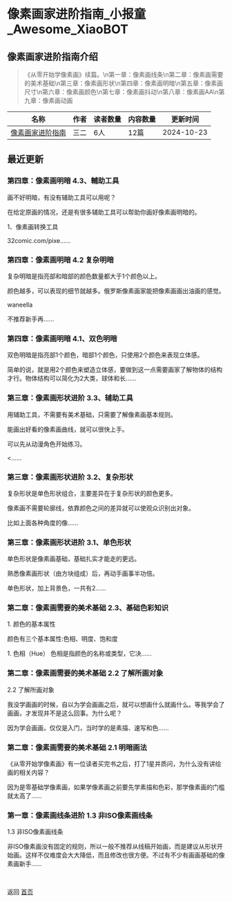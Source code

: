 # 像素画家进阶指南_小报童_Awesome_XiaoBOT

## 像素画家进阶指南介绍
> 《从零开始学像素画》续篇。\n第一章：像素画线条\n第二章：像素画需要的美术基础\n第三章：像素画形状\n第四章：像素画明暗\n第五章：像素画尺寸\n第六章：像素画颜色\n第七章：像素画抖动\n第八章：像素画AA\n第九章：像素画动画  
  


|名称|作者|读者数量|内容数量|更新时间|
|---|---|---|---|---|
|[像素画家进阶指南](https://xiaobot.net/p/pixelartist?refer=0b133df9-27dc-423b-8101-639049001c13)|三二|6人|12篇|2024-10-23|

## 最近更新
### 第四章：像素画明暗 4.3、輔助工具

画不好明暗，有没有辅助工具可以用呢？

在给定原画的情况，还是有很多辅助工具可以帮助你画好像素画明暗的。

1、像素画转换工具

32comic.com/pixe......

### 第四章：像素画明暗 4.2 复杂明暗

复杂明暗是指亮部和暗部的颜色数量都大于1个颜色以上。

颜色越多，可以表现的细节就越多。俄罗斯像素画家能把像素画画出油画的感觉。

waneella

不推荐新手再......

### 第四章：像素画明暗 4.1、双色明暗

双色明暗是指亮部1个颜色，暗部1个颜色，只使用2个颜色来表现立体感。

简单的说，就是用2个颜色来塑造立体感，要做到这一点需要画家了解物体的结构才行。物体结构可以简化为2大类，球体和长......

### 第三章：像素画形状进阶 3.3、辅助工具

用辅助工具，不需要有美术基础，只需要了解像素画基本规则。

能画出好看的像素画曲线，就可以很快上手。

可以先从动漫角色开始练习。

<......

### 第三章：像素画形状进阶 3.2、复杂形状

复杂形状是单色形状组合，主要差异在于复杂形状的颜色更多。

像素画不需要轮廓线，依靠颜色之间的差异就可以使观众识别出对象。

比如上面各种角度的像......

### 第三章：像素画形状进阶 3.1、单色形状

单色形状是像素画基础，基础扎实才能走的更远。

熟悉像素画形状（由方块组成）后，再动手画事半功倍。

单色形状，加上背景色，一共有2......

### 第二章：像素画需要的美术基础 2.3、基础色彩知识

1\. 颜色的基本属性

颜色有三个基本属性:色相、明度、饱和度

1\. 色相（Hue） 色相是指颜色的名称或类型，它决......

### 第二章：像素画需要的美术基础 2.2 了解所画对象

2.2 了解所画对象

我没学画画的时候，自以为学会画画之后，就可以想画什么就画什么。等我学会了画画，才发现并不是这么回事。为什么呢？

因为学会画画，仅仅是入门，当时学的是素描、速写和色......

### 第二章：像素画需要的美术基础 2.1 明暗画法

《从零开始学像素画》有一位读者买完书之后，打了1星并质问，为什么没有讲绘画的相关内容？

因为是零基础学像素画，如果学像素画之前要先学素描和色彩，那学像素画的门槛就太高了......

### 第一章：像素画线条进阶 1.3 非ISO像素画线条

1.3 非ISO像素画线条

非ISO像素画没有固定的规则，所以一般不推荐从线稿开始画，而是建议从形状开始画。这样不仅难度会大大降低，而且修改也很方便。不过有不少有画画基础的像素画新手......


<a href="https://github.com/Reno9527/awesome-xiaobot" style="color: white; text-decoration: none;">awesome-xiaobot</a>

返回 [首页](../README.md)
